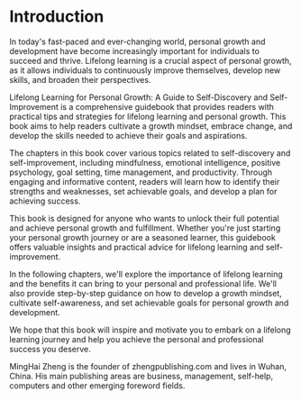 # Introduction

In today's fast-paced and ever-changing world, personal growth and development have become increasingly important for individuals to succeed and thrive. Lifelong learning is a crucial aspect of personal growth, as it allows individuals to continuously improve themselves, develop new skills, and broaden their perspectives.

Lifelong Learning for Personal Growth: A Guide to Self-Discovery and Self-Improvement is a comprehensive guidebook that provides readers with practical tips and strategies for lifelong learning and personal growth. This book aims to help readers cultivate a growth mindset, embrace change, and develop the skills needed to achieve their goals and aspirations.

The chapters in this book cover various topics related to self-discovery and self-improvement, including mindfulness, emotional intelligence, positive psychology, goal setting, time management, and productivity. Through engaging and informative content, readers will learn how to identify their strengths and weaknesses, set achievable goals, and develop a plan for achieving success.

This book is designed for anyone who wants to unlock their full potential and achieve personal growth and fulfillment. Whether you're just starting your personal growth journey or are a seasoned learner, this guidebook offers valuable insights and practical advice for lifelong learning and self-improvement.

In the following chapters, we'll explore the importance of lifelong learning and the benefits it can bring to your personal and professional life. We'll also provide step-by-step guidance on how to develop a growth mindset, cultivate self-awareness, and set achievable goals for personal growth and development.

We hope that this book will inspire and motivate you to embark on a lifelong learning journey and help you achieve the personal and professional success you deserve.

MingHai Zheng is the founder of zhengpublishing.com and lives in Wuhan, China. His main publishing areas are business, management, self-help, computers and other emerging foreword fields.
